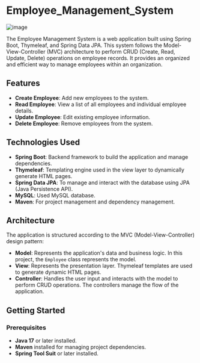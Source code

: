 # Employee_Management_System 


![image](https://github.com/user-attachments/assets/191ea20c-dcb6-4c73-be9c-c5d789905993)

The Employee Management System is a web application built using Spring Boot, Thymeleaf, and Spring Data JPA. This system follows the Model-View-Controller (MVC) architecture to perform CRUD (Create, Read, Update, Delete) operations on employee records. It provides an organized and efficient way to manage employees within an organization.

## Features

- **Create Employee**: Add new employees to the system.
- **Read Employee**: View a list of all employees and individual employee details.
- **Update Employee**: Edit existing employee information.
- **Delete Employee**: Remove employees from the system.

## Technologies Used

- **Spring Boot**: Backend framework to build the application and manage dependencies.
- **Thymeleaf**: Templating engine used in the view layer to dynamically generate HTML pages.
- **Spring Data JPA**: To manage and interact with the database using JPA (Java Persistence API).
- **MySQL**: Used MySQL database.
- **Maven**: For project management and dependency management.

## Architecture

The application is structured according to the MVC (Model-View-Controller) design pattern:

- **Model**: Represents the application's data and business logic. In this project, the `Employee` class represents the model.
- **View**: Represents the presentation layer. Thymeleaf templates are used to generate dynamic HTML pages.
- **Controller**: Handles the user input and interacts with the model to perform CRUD operations. The controllers manage the flow of the application.

## Getting Started

### Prerequisites

- **Java 17** or later installed.
- **Maven** installed for managing project dependencies.
- **Spring Tool Suit** or later installed.
